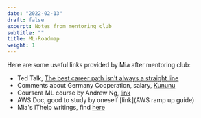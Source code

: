 ```yaml
---
date: "2022-02-13"
draft: false
excerpt: Notes from mentoring club
subtitle: ""
title: ML-Roadmap
weight: 1
---
```


Here are some useful links provided by Mia after mentoring club:
+ Ted Talk, [The best career path isn't always a straight line](https://www.youtube.com/watch?v=1ALfKWG2nmw)
+ Comments about Germany Cooperation, salary, [Kununu](https://www.kununu.com/)
+ Coursera ML course by Andrew Ng, [link](https://www.coursera.org/learn/machine-learning)
+ AWS Doc, good to study by oneself [link](AWS ramp up guide)
+ Mia's IThelp writings, find [here](https://ithelp.ithome.com.tw/users/20103632/ironman)